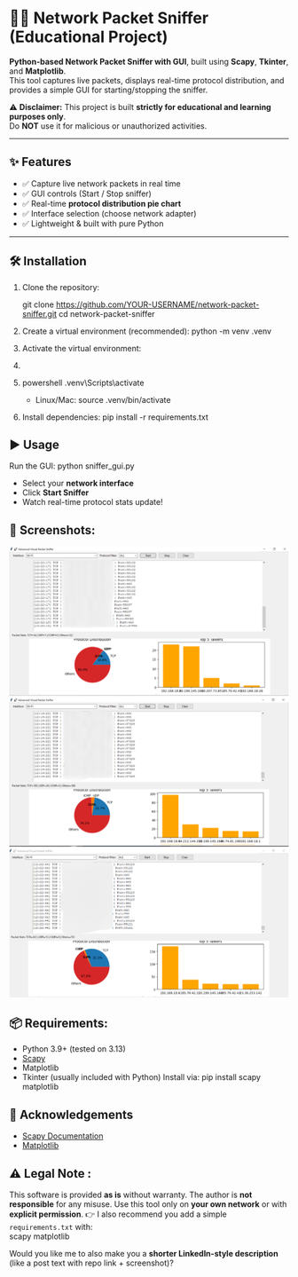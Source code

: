 
# 🕵️‍♂️ Network Packet Sniffer (Educational Project)

 **Python-based Network Packet Sniffer with GUI**, built using **Scapy**, **Tkinter**, and **Matplotlib**.  
This tool captures live packets, displays real-time protocol distribution, and provides a simple GUI for starting/stopping the sniffer.

⚠️ **Disclaimer:** This project is built **strictly for educational and learning purposes only**.  
Do **NOT** use it for malicious or unauthorized activities.

---

## ✨ Features
- ✅ Capture live network packets in real time  
- ✅ GUI controls (Start / Stop sniffer)  
- ✅ Real-time **protocol distribution pie chart**  
- ✅ Interface selection (choose network adapter)  
- ✅ Lightweight & built with pure Python  

---

## 🛠️ Installation

1. Clone the repository:
   
   git clone https://github.com/YOUR-USERNAME/network-packet-sniffer.git
   cd network-packet-sniffer
2. Create a virtual environment (recommended):
   python -m venv .venv
3. Activate the virtual environment:
4. 
5. powershell
     .venv\Scripts\activate
   * Linux/Mac:
     source .venv/bin/activate
6. Install dependencies:
   pip install -r requirements.txt
## ▶️ Usage
Run the GUI:
python sniffer_gui.py
* Select your **network interface**
* Click **Start Sniffer**
* Watch real-time protocol stats update!
## 📸 Screenshots:
![Sniffer GUI](p1.png)
![Sniffer GUI](p2.png)
![Sniffer GUI](p3.png)
## 📦 Requirements:
* Python 3.9+ (tested on 3.13)
* [Scapy](https://scapy.net/)
* Matplotlib
* Tkinter (usually included with Python)
Install via:
pip install scapy matplotlib
## 🙌 Acknowledgements
* [Scapy Documentation](https://scapy.readthedocs.io/)
* [Matplotlib](https://matplotlib.org/stable/gallery/index.html)
## ⚠️ Legal Note :
This software is provided **as is** without warranty.
The author is **not responsible** for any misuse.
Use this tool only on **your own network** or with **explicit permission**.
👉 I also recommend you add a simple `requirements.txt` with:  
scapy
matplotlib


Would you like me to also make you a **shorter LinkedIn-style description** (like a post text with repo link + screenshot)?
```
